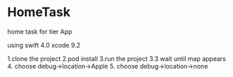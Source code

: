 # HomeTask
home task for tier App

using swift 4.0
xcode 9.2

1.clone the project
2.pod install
3.run the project
3.3 wait until map appears
4. choose debug->location->Apple
5. choose debug->location->none
